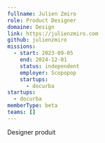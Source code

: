 ```yaml
---
fullname: Julien Zmiro
role: Product Designer
domaine: Design
link: https://julienzmiro.com
github: julienzmiro
missions:
  - start: 2023-09-05
    end: 2024-12-01
    status: independent
    employer: Scopopop
    startups:
      - docurba
startups:
  - docurba
memberType: beta
teams: []
---
```

Designer produit
